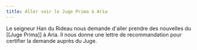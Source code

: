 ```yaml
---
title: Aller voir le Juge Prima à Aria
---
```

Le seigneur Han du Rideau nous demande d'aller prendre des nouvelles du [[Juge Prima]] à Aria. Il nous donne une lettre de recommandation pour certifier la demande auprès du Juge.